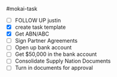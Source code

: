 
#mokai-task

- [ ] FOLLOW UP justin
- [x] create task template
- [x] Get ABN/ABC
- [ ] Sign Partner Agreements
- [ ] Open up bank account
- [ ] Get $50,000 in the bank account
- [ ] Consolidate Supply Nation Documents
- [ ] Turn in documents for approval
